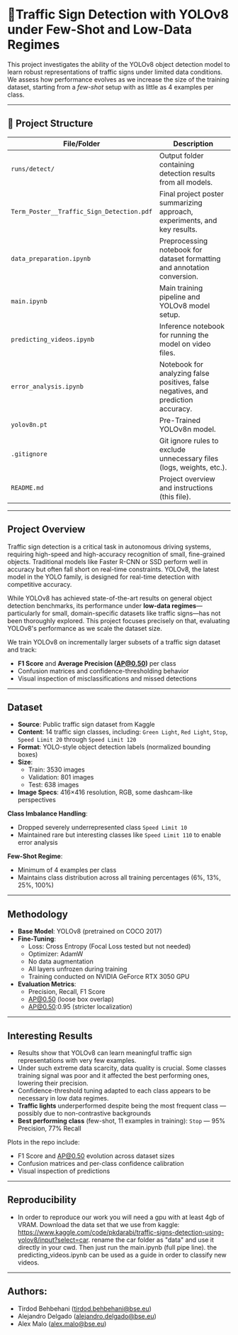 # 🚦Traffic Sign Detection with YOLOv8 under Few-Shot and Low-Data Regimes

This project investigates the ability of the YOLOv8 object detection model to learn robust representations of traffic signs under limited data conditions. We assess how performance evolves as we increase the size of the training dataset, starting from a *few-shot* setup with as little as 4 examples per class.

---

## 📁 Project Structure

| File/Folder                             | Description                                                                 |
|----------------------------------------|-----------------------------------------------------------------------------|
| `runs/detect/`                         | Output folder containing detection results from all models. |
| `Term_Poster__Traffic_Sign_Detection.pdf` | Final project poster summarizing approach, experiments, and key results.   |
| `data_preparation.ipynb`               | Preprocessing notebook for dataset formatting and annotation conversion.    |
| `main.ipynb`                           | Main training pipeline and YOLOv8 model setup.                              |
| `predicting_videos.ipynb`              | Inference notebook for running the model on video files.                    |
| `error_analysis.ipynb`                 | Notebook for analyzing false positives, false negatives, and prediction accuracy. |
| `yolov8n.pt`                           | Pre-Trained YOLOv8n model.                        |
| `.gitignore`                           | Git ignore rules to exclude unnecessary files (logs, weights, etc.).       |
| `README.md`                            | Project overview and instructions (this file).                              |

---

##  Project Overview

Traffic sign detection is a critical task in autonomous driving systems, requiring high-speed and high-accuracy recognition of small, fine-grained objects. Traditional models like Faster R-CNN or SSD perform well in accuracy but often fall short on real-time constraints. YOLOv8, the latest model in the YOLO family, is designed for real-time detection with competitive accuracy.

While YOLOv8 has achieved state-of-the-art results on general object detection benchmarks, its performance under **low-data regimes**—particularly for small, domain-specific datasets like traffic signs—has not been thoroughly explored. This project focuses precisely on that, evaluating YOLOv8's performance as we scale the dataset size.

We train YOLOv8 on incrementally larger subsets of a traffic sign dataset and track:
- **F1 Score** and **Average Precision (AP@0.50)** per class
- Confusion matrices and confidence-thresholding behavior
- Visual inspection of misclassifications and missed detections

---

##  Dataset

- **Source**: Public traffic sign dataset from Kaggle
- **Content**: 14 traffic sign classes, including:
  `Green Light`, `Red Light`, `Stop`, `Speed Limit 20` through `Speed Limit 120`
- **Format**: YOLO-style object detection labels (normalized bounding boxes)
- **Size**:
  - Train: 3530 images
  - Validation: 801 images
  - Test: 638 images
- **Image Specs**: 416×416 resolution, RGB,  some dashcam-like perspectives

**Class Imbalance Handling**:
- Dropped severely underrepresented class `Speed Limit 10`
- Maintained rare but interesting classes like `Speed Limit 110` to enable error analysis

**Few-Shot Regime**:
- Minimum of 4 examples per class
- Maintains class distribution across all training percentages (6%, 13%, 25%, 100%)

---

##  Methodology

- **Base Model**: YOLOv8 (pretrained on COCO 2017)
- **Fine-Tuning**:
  - Loss: Cross Entropy (Focal Loss tested but not needed)
  - Optimizer: AdamW
  - No data augmentation
  - All layers unfrozen during training
  - Training conducted on NVIDIA GeForce RTX 3050 GPU
- **Evaluation Metrics**:
  - Precision, Recall, F1 Score
  - AP@0.50 (loose box overlap)
  - AP@0.50:0.95 (stricter localization)

---

## Interesting Results

- Results show that YOLOv8 can learn meaningful traffic sign representations with very few examples. 
- Under such extreme data scarcity, data quality is crucial. Some classes training signal was poor and it affected the best performing ones, lowering their precision. 
- Confidence-threshold tuning adapted to each class appears to be necessary in low data regimes. 
- **Traffic lights** underperformed despite being the most frequent class — possibly due to non-contrastive backgrounds
- **Best performing class** (few-shot, 11 examples in training): `Stop` — 95% Precision, 77% Recall

Plots in the repo include:
- F1 Score and AP@0.50 evolution across dataset sizes
- Confusion matrices and per-class confidence calibration
- Visual inspection of predictions

---

## Reproducibility

-  In order to reproduce our work you will need a gpu with at least 4gb of VRAM. Download the data set that we use from kaggle: https://www.kaggle.com/code/pkdarabi/traffic-signs-detection-using-yolov8/input?select=car. rename the car folder as "data" and use it directly in your cwd. Then just run the main.ipynb (full pipe line). the predicting_videos.ipynb can be used as a guide in order to classify new videos.

---

## Authors:
- Tirdod Behbehani (tirdod.behbehani@bse.eu)
- Alejandro Delgado (alejandro.delgado@bse.eu)
- Alex Malo (alex.malo@bse.eu)
